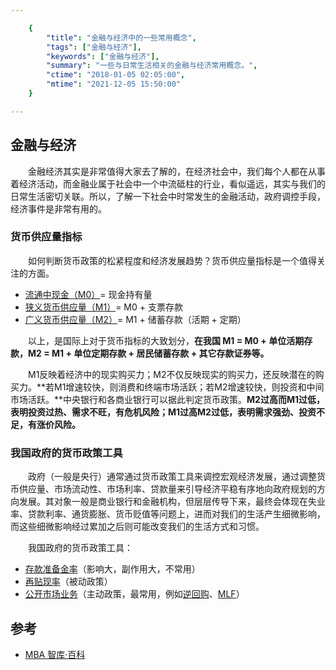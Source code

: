 ```yaml
---

    {
        "title": "金融与经济中的一些常用概念",
        "tags": ["金融与经济"],
        "keywords": ["金融与经济"],
        "summary": "一些与日常生活相关的金融与经济常用概念。",
        "ctime": "2018-01-05 02:05:00",
        "mtime": "2021-12-05 15:50:00"
    }

---
```


## 金融与经济

　　金融经济其实是非常值得大家去了解的，在经济社会中，我们每个人都在从事着经济活动，而金融业属于社会中一个中流砥柱的行业，看似遥远，其实与我们的日常生活密切关联。所以，了解一下社会中时常发生的金融活动，政府调控手段，经济事件是非常有用的。
  
### 货币供应量指标

　　如何判断货币政策的松紧程度和经济发展趋势？货币供应量指标是一个值得关注的方面。
  
- [流通中现金（M0）](https://wiki.mbalib.com/wiki/M0)= 现金持有量
- [狭义货币供应量（M1）](https://wiki.mbalib.com/wiki/%E7%8B%AD%E4%B9%89%E8%B4%A7%E5%B8%81)= M0 + 支票存款
- [广义货币供应量（M2）](https://wiki.mbalib.com/wiki/%E5%B9%BF%E4%B9%89%E8%B4%A7%E5%B8%81)= M1 + 储蓄存款（活期 + 定期）

　　以上，是国际上对于货币指标的大致划分，**在我国 M1 = M0 + 单位活期存款，M2 = M1 + 单位定期存款 + 居民储蓄存款 + 其它存款证券等。**
  
　　M1反映着经济中的现实购买力；M2不仅反映现实的购买力，还反映潜在的购买力。**若M1增速较快，则消费和终端市场活跃；若M2增速较快，则投资和中间市场活跃。**中央银行和各商业银行可以据此判定货币政策。**M2过高而M1过低，表明投资过热、需求不旺，有危机风险；M1过高M2过低，表明需求强劲、投资不足，有涨价风险。**

### 我国政府的货币政策工具

　　政府（一般是央行）通常通过货币政策工具来调控宏观经济发展，通过调整货币供应量、市场流动性、市场利率、贷款量来引导经济平稳有序地向政府规划的方向发展。其对象一般是商业银行和金融机构，但层层传导下来，最终会体现在失业率、贷款利率、通货膨胀、货币贬值等问题上，进而对我们的生活产生细微影响，而这些细微影响经过累加之后则可能改变我们的生活方式和习惯。

　　我国政府的货币政策工具：

- [存款准备金率](https://wiki.mbalib.com/wiki/%E5%AD%98%E6%AC%BE%E5%87%86%E5%A4%87%E9%87%91%E7%8E%87)（影响大，副作用大，不常用）
- [再贴现率](https://wiki.mbalib.com/wiki/%E5%86%8D%E8%B4%B4%E7%8E%B0%E7%8E%87)（被动政策）
- [公开市场业务](https://wiki.mbalib.com/wiki/%E5%85%AC%E5%BC%80%E5%B8%82%E5%9C%BA%E4%B8%9A%E5%8A%A1)（主动政策，最常用，例如[逆回购][0]、[MLF][1]）

[0]: https://wiki.mbalib.com/wiki/%E9%80%86%E5%9B%9E%E8%B4%AD
[1]: https://wiki.mbalib.com/wiki/%E4%B8%AD%E6%9C%9F%E5%80%9F%E8%B4%B7%E4%BE%BF%E5%88%A9 "中期借贷便利"

## 参考
- [MBA 智库·百科](https://wiki.mbalib.com/wiki/)